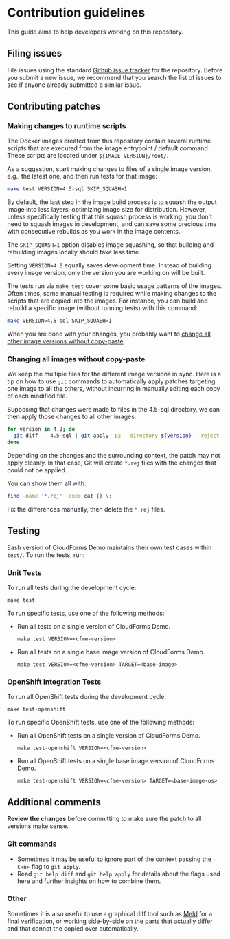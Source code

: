 Contribution guidelines
=====================

This guide aims to help developers working on this repository.

Filing issues
---------------------------------

File issues using the standard [Github issue tracker][1] for
the repository. Before you submit a new issue, we recommend that you
search the list of issues to see if anyone already submitted a similar
issue.

Contributing patches
---------------------------------

### Making changes to runtime scripts

The Docker images created from this repository contain several runtime scripts
that are executed from the image entrypoint / default command. These scripts are
located under `${IMAGE_VERSION}/root/`.

As a suggestion, start making changes to files of a single image version, e.g.,
the latest one, and then run tests for that image:

```bash
make test VERSION=4.5-sql SKIP_SQUASH=1
```

By default, the last step in the image build process is to squash the output
image into less layers, optimizing image size for distribution. However, unless
specifically testing that this squash process is working, you don't need to
squash images in development, and can save some precious time with consecutive
rebuilds as you work in the image contents.

The `SKIP_SQUASH=1` option disables image squashing, so that building and
rebuilding images locally should take less time.

Setting `VERSION=4.5` equally saves development time. Instead of building every
image version, only the version you are working on will be built.

The tests run via `make test` cover some basic usage patterns of the images.
Often times, some manual testing is required while making changes to the scripts
that are copied into the images. For instance, you can build and rebuild a
specific image (without running tests) with this command:

```bash
make VERSION=4.5-sql SKIP_SQUASH=1
```

When you are done with your changes, you probably want to [change all other
image versions without copy-paste](#changing-all-images-without-copy-paste).

### Changing all images without copy-paste

We keep the multiple files for the different image versions in sync. Here is a
tip on how to use `git` commands to automatically apply patches targeting one
image to all the others, without incurring in manually editing each copy of each
modified file.

Supposing that changes were made to files in the 4.5-sql directory, we can then
apply those changes to all other images:

```bash
for version in 4.2; do
  git diff -- 4.5-sql | git apply -p2 --directory ${version} --reject
done
```

Depending on the changes and the surrounding context, the patch may not apply
cleanly. In that case, Git will create `*.rej` files with the changes that could
not be applied.

You can show them all with:

```bash
find -name '*.rej' -exec cat {} \;
```

Fix the differences manually, then delete the `*.rej` files.

Testing
---------------------------------

Eash version of CloudForms Demo maintains their own test cases within `test/`. To run the tests, run:

### Unit Tests

To run all tests during the development cycle:

```
make test
```

To run specific tests, use one of the following methods:

* Run all tests on a single version of CloudForms Demo.

  ```
  make test VERSION=<cfme-version>
  ```
* Run all tests on a single base image version of CloudForms Demo.

  ```
  make test VERSION=<cfme-version> TARGET=<base-image>
  ```

### OpenShift Integration Tests

To run all OpenShift tests during the development cycle:

```
make test-openshift
```

To run specific OpenShift tests, use one of the following methods:

* Run all OpenShift tests on a single version of CloudForms Demo.

  ```
  make test-openshift VERSION=<cfme-version>
  ```
* Run all OpenShift tests on a single base image version of CloudForms Demo.

  ```
  make test-openshift VERSION=<cfme-version> TARGET=<base-image-os>
  ```

Additional comments
---------------------------------

**Review the changes** before committing to make sure the patch to all versions
make sense.

### Git commands
- Sometimes it may be useful to ignore part of the context passing the `-C<n>` flag to `git apply`.
- Read `git help diff` and `git help apply` for details about the flags used here and further insights on how to combine them.

### Other
Sometimes it is also useful to use a graphical diff tool such as [Meld][2] for a final verification, or working side-by-side on the parts that actually differ and that cannot the copied over automatically.

[1]: https://github.com/sclorg/cfme-container/issues
[2]: http://meldmerge.org/
